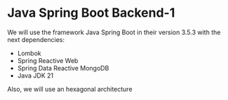# Java Spring Boot Backend-1

We will use the framework Java Spring Boot in their version 3.5.3 with the next dependencies:
- Lombok
- Spring Reactive Web
- Spring Data Reactive MongoDB
- Java JDK 21

Also, we will use an hexagonal architecture
